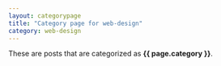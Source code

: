```yaml
---
layout: categorypage
title: "Category page for web-design"
category: web-design
---
```


These are posts that are categorized as **{{ page.category }}**.
